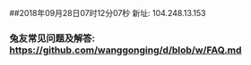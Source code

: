 ##2018年09月28日07时12分07秒 新址: 104.248.13.153
### 兔友常见问题及解答: https://github.com/wanggonging/d/blob/w/FAQ.md
